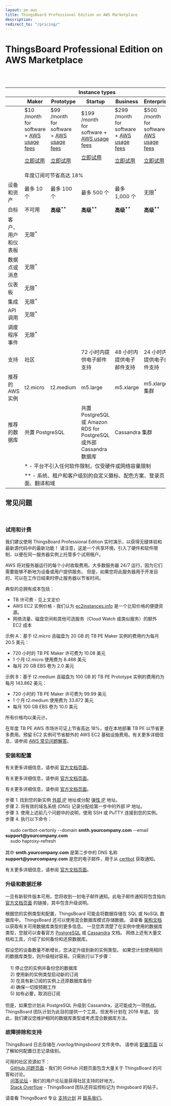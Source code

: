 ```yaml
---
layout: pe-aws
title: ThingsBoard Professional Edition on AWS Marketplace
description: 
redirect_to: "/pricing/"
---
```


# ThingsBoard Professional Edition on AWS Marketplace

<br>
<br>
<div id="pe-aws-pricing">
    <table>
        <thead>
            <tr>
                <th></th>
                <th colspan="5"><div class="instance-type-header">Instance types</div></th>
            </tr>
            <tr>
                <th></th>
                <th class="bottom-shadow"><div class="instance-type-header">Maker</div></th>
                <th class="bottom-shadow"><div class="instance-type-header">Prototype</div></th>
                <th class="bottom-shadow"><div class="instance-type-header">Startup</div></th>
                <th class="bottom-shadow"><div class="instance-type-header">Business</div></th>
                <th class="bottom-shadow"><div class="instance-type-header">Enterprise</div></th>
            </tr>
        </thead>
        <tbody>
            <tr class="price">
                <td></td>
                <td>
                    <div class="price-cell">
                        <div class="price">$10</div>
                        <div>/month</div>
                        <div class="price-desc">for software + <a href="javascript:void(0);" onClick="openAwsFaqNode('what-is-the-total-cost-of-ownership-tco-for-my-tb-pe-instance')">AWS usage fees</a></div>
                        <p><a href="/products/thingsboard-pe/install/aws/?instance=maker" class="button">立即试用</a></p>
                    </div>
                </td>
                <td>
                    <div class="price-cell">
                        <div class="price">$99</div>
                        <div>/month</div>
                        <div class="price-desc">for software + <a href="javascript:void(0);" onClick="openAwsFaqNode('what-is-the-total-cost-of-ownership-tco-for-my-tb-pe-instance')">AWS usage fees</a></div>
                        <p><a href="/products/thingsboard-pe/install/aws/?instance=prototype" class="button">立即试用</a></p>
                    </div>
                </td>
                <td>
                    <div class="price-cell">
                        <div class="price">$199</div>
                        <div>/month</div>
                        <div class="price-desc">for software + <a href="javascript:void(0);" onClick="openAwsFaqNode('what-is-the-total-cost-of-ownership-tco-for-my-tb-pe-instance')">AWS usage fees</a></div>
                        <p><a href="/products/thingsboard-pe/install/aws/?instance=startup" class="button">立即试用</a></p>
                    </div>
                </td>
                <td>
                    <div class="price-cell">
                        <div class="price">$299</div>
                        <div>/month</div>
                        <div class="price-desc">for software + <a href="javascript:void(0);" onClick="openAwsFaqNode('what-is-the-total-cost-of-ownership-tco-for-my-tb-pe-instance')">AWS usage fees</a></div>
                        <p><a href="/products/thingsboard-pe/install/aws/?instance=business" class="button">立即试用</a></p>           
                    </div>
                </td>
                <td>
                    <div class="price-cell">
                        <div class="price">$500</div>
                        <div>/month</div>
                        <div class="price-desc">for software + <a href="javascript:void(0);" onClick="openAwsFaqNode('what-is-the-total-cost-of-ownership-tco-for-my-tb-pe-instance')">AWS usage fees</a></div>
                        <p><a href="/products/thingsboard-pe/install/aws/?instance=enterprise" class="button">立即试用</a></p>
                    </div>
                </td>
            </tr>
            <tr class="yearly-sub">
                <td></td>
                <td colspan="5"><div class="yearly-sub-cell">年度订阅可节省高达 18%</div></td>
            </tr>
            <tr>
                <td>设备和资产</td>
                <td>最多 10 个</td>
                <td>最多 100 个</td>
                <td>最多 500 个</td>
                <td>最多 1,000 个</td>
                <td>无限<sup>*</sup></td>
            </tr>
            <tr>
                <td>白标</td>
                <td>不可用</td>
                <td><b>高级<sup>**</sup></b></td>
                <td><b>高级<sup>**</sup></b></td>
                <td><b>高级<sup>**</sup></b></td>
                <td><b>高级<sup>**</sup></b></td>
            </tr>            
            <tr>
                <td>客户、用户和仪表板</td>
                <td colspan="5">无限<sup>*</sup></td>
            </tr>
            <tr>
                <td>数据点或消息</td>
                <td colspan="5">无限<sup>*</sup></td>
            </tr>
            <tr>
                <td>仪表板</td>
                <td colspan="5">无限<sup>*</sup></td>            
            </tr>
            <tr>
                <td>集成</td>
                <td colspan="5">无限<sup>*</sup></td>
            </tr>
            <tr>
                <td>API 调用</td>
                <td colspan="5">无限<sup>*</sup></td>
            </tr>
            <tr>
                <td>调度程序事件</td>
                <td colspan="5">无限<sup>*</sup></td>
            </tr>
            <tr>
                <td>支持</td>
                <td colspan="2">社区</td>
                <td>72 小时内提供电子邮件支持</td>
                <td>48 小时内提供电子邮件支持</td>
                <td>24 小时内提供电子邮件支持</td>
            </tr>
            <tr>
                <td>推荐的 AWS 实例</td>
                <td>t2.micro</td>
                <td>t2.medium</td>
                <td>m5.large</td>
                <td>m5.xlarge</td>
                <td>m5.xlarge 集群</td>
            </tr>
            <tr>
                <td>推荐的数据库</td>
                <td colspan="2">共置 PostgreSQL</td>
                <td>共置 PostgreSQL 或 Amazon RDS for PostgreSQL 或外部 Cassandra 数据库</td>
                <td colspan="2">Cassandra 集群</td>
            </tr>
            <tr>
                <td></td>
                <td class="note" colspan="5">* - 平台不引入任何软件限制，仅受硬件或网络容量限制</td>
            </tr>
            <tr>
                <td></td>
                <td class="note" colspan="5">** - 系统、租户和客户级别的自定义徽标、配色方案、登录页面、翻译和域</td>
            </tr>
        </tbody>
    </table>
    <div class="bottom-background"></div>
</div>

## 常见问题

<br>

<div class="pi-accordion">
    <h3 id="trial--billing">试用和计费</h3>    
    <div class="item" data-tag="h4" data-item-id="what-does-free-trial-mean" data-title="如何启用免费试用？">
        <div class="container">
            <p>
                我们建议使用 ThingsBoard Professional Edition 实时演示，以获得无缝体验和最新源代码中的最新功能！
                请注意，这是一个共享环境，引入了硬件和软件限制，以便在同一服务器实例上托管多个试用租户。  
            </p>    
        </div>    
    </div>
    <div class="item" data-tag="h4" data-item-id="what-does-hourly-charges-mean" data-title="“按小时计费”是什么意思？">
        <div class="container">
            <p>
                AWS 将对服务器运行的每个小时收取费用。大多数服务器 24/7 运行，因为它们需要能够不断地为设备或用户提供服务。
                但是，如果您将此服务器用于开发目的，可以在工作日结束时停止服务器以节省时间。
            </p>    
        </div>    
    </div>
    <div class="item" data-tag="h4" data-item-id="what-is-the-total-cost-of-ownership-tco-for-my-tb-pe-instance" data-title="我的 TB PE 实例的总拥有成本 (TCO) 是多少？">
        <div class="container">
            <p>典型的总拥有成本包括：</p>
            <ul>
                <li>TB 许可费 - 见上文定价</li>
                <li>AWS EC2 实例价格 - 我们认为 <a href="https://www.ec2instances.info/">ec2instances.info</a> 是一个比较价格的便捷资源。</li>
                <li>网络流量、磁盘空间和其他可选服务（Cloud Watch 或类似服务）的额外 EC2 成本</li>
            </ul>            
            <p>示例 A：基于 t2.micro 且磁盘为 20 GB 的 TB PE Maker 实例的费用约为每月 20.5 美元：</p>            
            <ul>
                <li>720 小时的 TB PE Maker 许可费为 10.08 美元</li>
                <li>1 个月 t2.micro 使用费为 8.468 美元</li>
                <li>每月 20 GB EBS 卷为 2.0 美元</li>
            </ul>             
            <p>示例 B：基于 t2.medium 且磁盘为 100 GB 的 TB PE Prototype 实例的费用约为每月 143.862 美元：</p>            
            <ul>
                <li>720 小时的 TB PE Maker 许可费为 99.99 美元</li>
                <li>1 个月 t2.medium 使用费为 33.872 美元</li>
                <li>每月 100 GB EBS 卷为 10.0 美元</li>
            </ul>
            <p>所有价格均以美元计。</p>
        </div>    
    </div>
    <div class="item" data-tag="h4" data-item-id="what-saving-options-are-available" data-title="有哪些节省选项？">
        <div class="container">
            <p>
                在年度 TB PE AWS 市场许可证上节省高达 18%，或在本地部署 TB PE 以节省更多费用。预留 EC2 实例可节省额外的 AWS EC2 基础设施费用。有关更多详细信息，请参阅 <a href="https://aws.amazon.com/marketplace/help/buyer-annual-subscription">AWS 常见问题解答</a>。
            </p>    
        </div>    
    </div>
    <h3 id="installation--configuration">安装和配置</h3>
    <div class="item" data-tag="h4" data-item-id="how-do-i-install-tb-pe-on-aws" data-title="如何在 AWS 市场上安装 TB PE？">
        <div class="container">
            <p>
                有关更多详细信息，请参阅 <a href="/docs/user-guide/install/pe/aws-marketplace/">官方文档页面</a>。
            </p>    
        </div>    
    </div>
    <div class="item" data-tag="h4" data-item-id="how-do-i-ssh-tb-pe-on-aws" data-title="如何使用 SSH 连接到我的新 TB PE 实例？">
        <div class="container">
            <p>
                有关更多详细信息，请参阅 <a href="https://docs.aws.amazon.com/AWSEC2/latest/UserGuide/AccessingInstancesLinux.html">官方文档页面</a>。
            </p>    
        </div>    
    </div>
    <div class="item" data-tag="h4" data-item-id="how-do-i-putty-tb-pe-on-aws" data-title="如何使用 PuTTY 连接到我的新 TB PE 实例？">
        <div class="container">
            <p>
                有关更多详细信息，请参阅 <a href="https://docs.aws.amazon.com/AWSEC2/latest/UserGuide/putty.html">官方文档页面</a>。
            </p>    
        </div>    
    </div>            
    <div class="item" data-tag="h4" data-item-id="how-do-i-https-tb-pe-on-aws" data-title="如何启用 HTTPS？">
        <div class="container">
            <p>
                步骤 1. 找到您的新实例 <a href="https://docs.aws.amazon.com/AWSEC2/latest/UserGuide/using-instance-addressing.html#concepts-public-addresses">外部 IP</a> 地址或分配 <a href="https://docs.aws.amazon.com/AWSEC2/latest/UserGuide/elastic-ip-addresses-eip.html">弹性 IP</a> 地址。<br>
                步骤 2. 将有效的域名系统 (DNS) 记录分配给第一步中的外部 IP 地址。<br>
                步骤 3. 使用上述前几个问题中的说明，使用 SSH 或 PuTTY 连接到您的实例。<br>
                步骤 4. 执行以下命令：<br><br>
                &nbsp;&nbsp;&nbsp;&nbsp;sudo certbot-certonly --domain <b>smth.yourcompany.com</b> --email <b>support@yourcompany.com</b><br>
                &nbsp;&nbsp;&nbsp;&nbsp;sudo haproxy-refresh<br><br>
                其中 <b>smth.yourcompany.com</b> 是第二步中的 DNS 名称<br>
                <b>support@yourcompany.com</b> 是您的电子邮件，用于从 <a href="https://certbot.eff.org/">certbot</a> 获取通知。   
            </p>    
        </div>    
    </div>
    <div class="item" data-tag="h4" data-item-id="how-do-i-configure-tb-pe-on-aws" data-title="如何配置我的 TB PE 实例？">
        <div class="container">
            <p>
                有关更多详细信息，请参阅 <a href="/docs/user-guide/install/config/">官方文档页面</a>。
            </p>    
        </div>    
    </div>    
    <h3 id="upgrades--data migration">升级和数据迁移</h3>
    <div class="item" data-tag="h4" data-item-id="how-do-i-upgrade-tb" data-title="如何为我的 TB PE 实例获取软件更新？">
        <div class="container">
            <p>
                一旦有新软件版本可用，您将收到一封电子邮件通知。此电子邮件通知将包含指向 <a href="/docs/user-guide/install/aws-marketplace-pe-upgrade/">官方文档页面</a> 的链接，其中包含升级说明。
            </p>    
        </div>    
    </div>
    <div class="item" data-tag="h4" data-item-id="how-do-i-backup-db" data-title="如何备份我的数据库？">
        <div class="container">
            <p>
                根据您的实例类型和配置，ThingsBoard 可能会将数据存储在 SQL 或 NoSQL 数据库中。
                ThingsBoard 还可以使用混合数据库模式存储数据。
                请查看 <a href="/docs/reference/#sql-vs-nosql-vs-hybrid-database-approach">架构文档</a> 以获取有关可用数据库类型的更多信息。
                一旦您弄清楚了在实例中使用的数据库类型，您就可以查看官方 <a href="https://www.postgresql.org/docs/9.1/backup.html">PostgreSQL</a> 或 <a href="https://docs.datastax.com/en/cassandra/3.0/cassandra/operations/opsBackupRestore.html">Cassandra</a> 文档。
                网络上还有大量文档和工具，介绍了如何备份和还原数据库。  
            </p>    
        </div>    
    </div>
    <div class="item" data-tag="h4" data-item-id="how-do-i-upgrade-instance-type" data-title="如何升级我的实例类型？">
        <div class="container">
            <p>
                假设您的设备数量不断增长，您决定升级到新的实例类型。
                如果您计划使用相同的数据库类型，则升级相对容易。只需执行以下步骤：<br><br>
                &nbsp;&nbsp;&nbsp;&nbsp;1) 停止您的实例并备份您的数据库<br>
                &nbsp;&nbsp;&nbsp;&nbsp;2) 使用新的实例类型启动新的订阅<br>
                &nbsp;&nbsp;&nbsp;&nbsp;3) 在具有新订阅的实例上还原数据库备份<br>
                &nbsp;&nbsp;&nbsp;&nbsp;4) 确保一切按预期工作<br>
                &nbsp;&nbsp;&nbsp;&nbsp;5) 如有必要，取消旧订阅<br><br>
                但是，如果您计划从 PostgreSQL 升级到 Cassandra，这可能成为一项挑战。
                ThingsBoard 团队计划为此目的提供一个工具，但发布计划在 2019 年底。
                因此，我们建议您维护相同的数据库类型或考虑混合数据库方法。  
            </p>    
        </div>    
    </div>                    
    <h3 id="troubleshooting--support">故障排除和支持</h3>
    <div class="item" data-tag="h4" data-item-id="how-do-i-find-logs-tb" data-title="我的 ThingsBoard 实例日志在哪里？">
        <div class="container">
            <p>
                ThingsBoard 日志存储在 <i>/var/log/thingsboard</i> 文件夹中。
                请参阅 <a href="/docs/user-guide/install/config/#logging">配置页面</a> 以了解如何配置日志记录级别。
            </p>    
        </div>    
    </div>
    <div class="item" data-tag="h4" data-item-id="how-do-i-get-free-help-tb" data-title="如何从社区获得帮助？">
        <div class="container">
            <p>
                可用的社区资源如下：<br>
                &nbsp;&nbsp;&nbsp;&nbsp;<a href="https://github.com/thingsboard/thingsboard/issues">GitHub 问题页面</a> - 我们的 GitHub 问题页面包含大量关于 ThingsBoard 的问答和讨论。<br>
                &nbsp;&nbsp;&nbsp;&nbsp;<a href="https://groups.google.com/forum/#!forum/thingsboard">问答论坛</a> - 我们的用户论坛是获得社区支持的好地方。<br>
                &nbsp;&nbsp;&nbsp;&nbsp;<a href="https://stackoverflow.com/questions/tagged/thingsboard">Stack Overflow</a> - ThingsBoard 团队还将监控标记为 thingsboard 的帖子。 
            </p>    
        </div>    
    </div>
    <div class="item" data-tag="h4" data-item-id="how-do-i-get-free-help-tb" data-title="如何获得专业支持？">
        <div class="container">
            <p>
                请查看 ThingsBoard 专业 <a href="/docs/services/support/">支持计划</a> 并 <a href="/docs/contact-us/">联系我们</a>。
            </p>    
        </div>    
    </div>                            
</div>